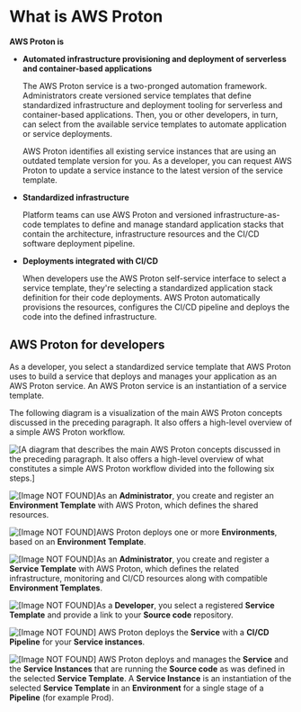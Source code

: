 # What is AWS Proton<a name="Welcome"></a>

**AWS Proton is**
+ **Automated infrastructure provisioning and deployment of serverless and container\-based applications**

  The AWS Proton service is a two\-pronged automation framework\. Administrators create versioned service templates that define standardized infrastructure and deployment tooling for serverless and container\-based applications\. Then, you or other developers, in turn, can select from the available service templates to automate application or service deployments\.

  AWS Proton identifies all existing service instances that are using an outdated template version for you\. As a developer, you can request AWS Proton to update a service instance to the latest version of the service template\.
+ **Standardized infrastructure**

  Platform teams can use AWS Proton and versioned infrastructure\-as\-code templates to define and manage standard application stacks that contain the architecture, infrastructure resources and the CI/CD software deployment pipeline\.
+ **Deployments integrated with CI/CD**

  When developers use the AWS Proton self\-service interface to select a service template, they're selecting a standardized application stack definition for their code deployments\. AWS Proton automatically provisions the resources, configures the CI/CD pipeline and deploys the code into the defined infrastructure\.

## AWS Proton for developers<a name="ug-dev"></a>

As a developer, you select a standardized service template that AWS Proton uses to build a service that deploys and manages your application as an AWS Proton service\. An AWS Proton service is an instantiation of a service template\.

The following diagram is a visualization of the main AWS Proton concepts discussed in the preceding paragraph\. It also offers a high\-level overview of a simple AWS Proton workflow\.

![\[A diagram that describes the main AWS Proton concepts discussed in the preceding paragraph. It also offers a high-level overview of what constitutes a simple AWS Proton workflow divided into the following six steps.\]](http://docs.aws.amazon.com/proton/latest/userguide/images/service-diagram_1.png)

 ![\[Image NOT FOUND\]](http://docs.aws.amazon.com/proton/latest/userguide/images/label-one.png)As an **Administrator**, you create and register an **Environment Template** with AWS Proton, which defines the shared resources\.

 ![\[Image NOT FOUND\]](http://docs.aws.amazon.com/proton/latest/userguide/images/label-two.png)AWS Proton deploys one or more **Environments**, based on an **Environment Template**\.

 ![\[Image NOT FOUND\]](http://docs.aws.amazon.com/proton/latest/userguide/images/label-three.png)As an **Administrator**, you create and register a **Service Template** with AWS Proton, which defines the related infrastructure, monitoring and CI/CD resources along with compatible **Environment Templates**\.

 ![\[Image NOT FOUND\]](http://docs.aws.amazon.com/proton/latest/userguide/images/label-four.png)As a **Developer**, you select a registered **Service Template** and provide a link to your **Source code** repository\.

 ![\[Image NOT FOUND\]](http://docs.aws.amazon.com/proton/latest/userguide/images/label-five.png) AWS Proton deploys the **Service** with a **CI/CD Pipeline** for your **Service instances**\.

 ![\[Image NOT FOUND\]](http://docs.aws.amazon.com/proton/latest/userguide/images/label-six.png) AWS Proton deploys and manages the **Service** and the **Service Instances** that are running the **Source code** as was defined in the selected **Service Template**\. A **Service Instance** is an instantiation of the selected **Service Template** in an **Environment** for a single stage of a **Pipeline** \(for example Prod\)\.